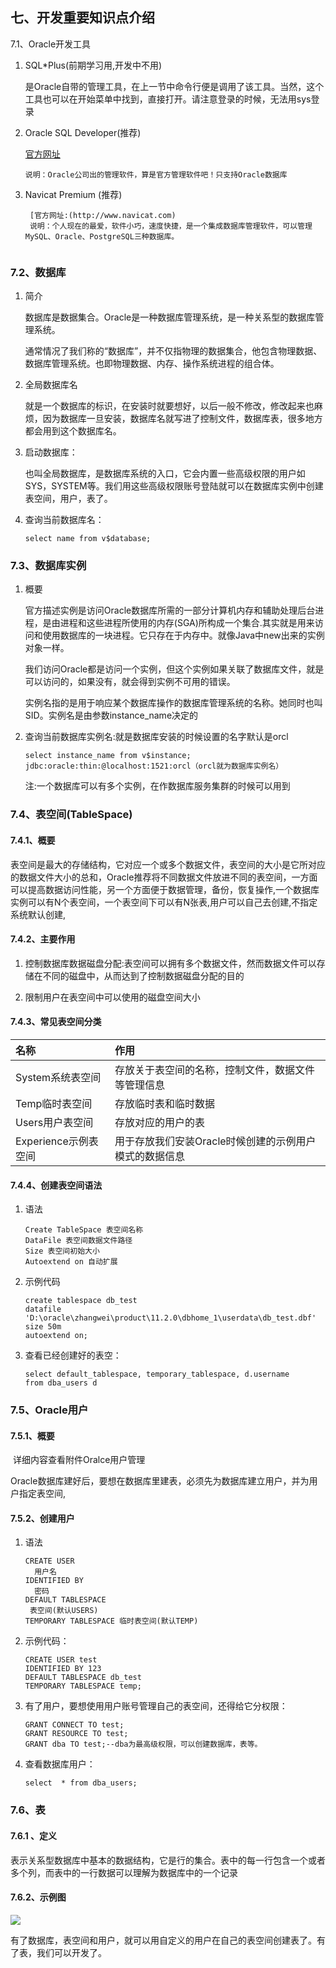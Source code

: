 ## 七、开发重要知识点介绍

7.1、Oracle开发工具

1. SQL\*Plus\(前期学习用,开发中不用\)

   是Oracle自带的管理工具，在上一节中命令行便是调用了该工具。当然，这个工具也可以在开始菜单中找到，直接打开。请注意登录的时候，无法用sys登录

2. Oracle SQL Developer\(推荐\)

   [官方网址](http://www.oracle.com/technology/software/products/sql/index.html)

   ```
   说明：Oracle公司出的管理软件，算是官方管理软件吧！只支持Oracle数据库
   ```

3. Navicat Premium \(推荐\)

   ```
    [官方网址:(http://www.navicat.com)
    说明：个人现在的最爱，软件小巧，速度快捷，是一个集成数据库管理软件，可以管理MySQL、Oracle、PostgreSQL三种数据库。
   ```

```

```

### 7.2、数据库

1. 简介

   数据库是数据集合。Oracle是一种数据库管理系统，是一种关系型的数据库管理系统。

   通常情况了我们称的“数据库”，并不仅指物理的数据集合，他包含物理数据、数据库管理系统。也即物理数据、内存、操作系统进程的组合体。

2. 全局数据库名

   就是一个数据库的标识，在安装时就要想好，以后一般不修改，修改起来也麻烦，因为数据库一旦安装，数据库名就写进了控制文件，数据库表，很多地方都会用到这个数据库名。

3. 启动数据库：

   也叫全局数据库，是数据库系统的入口，它会内置一些高级权限的用户如SYS，SYSTEM等。我们用这些高级权限账号登陆就可以在数据库实例中创建表空间，用户，表了。

4. 查询当前数据库名：

   ```
   select name from v$database;
   ```

### 7.3、数据库实例

1. 概要

   官方描述实例是访问Oracle数据库所需的一部分计算机内存和辅助处理后台进程，是由进程和这些进程所使用的内存\(SGA\)所构成一个集合.其实就是用来访问和使用数据库的一块进程。它只存在于内存中。就像Java中new出来的实例对象一样。

   我们访问Oracle都是访问一个实例，但这个实例如果关联了数据库文件，就是可以访问的，如果没有，就会得到实例不可用的错误。

   实例名指的是用于响应某个数据库操作的数据库管理系统的名称。她同时也叫SID。实例名是由参数instance\_name决定的

2. 查询当前数据库实例名:就是数据库安装的时候设置的名字默认是orcl

   ```
   select instance_name from v$instance;
   jdbc:oracle:thin:@localhost:1521:orcl（orcl就为数据库实例名）
   ```

   注:一个数据库可以有多个实例，在作数据库服务集群的时候可以用到

### 7.4、表空间\(TableSpace\)

#### 7.4.1、概要

​ 表空间是最大的存储结构，它对应一个或多个数据文件，表空间的大小是它所对应的数据文件大小的总和，Oracle推荐将不同数据文件放进不同的表空间，一方面可以提高数据访问性能，另一个方面便于数据管理，备份，恢复操作,一个数据库实例可以有N个表空间，一个表空间下可以有N张表,用户可以自己去创建,不指定系统默认创建,

#### 7.4.2、主要作用

1. 控制数据库数据磁盘分配:表空间可以拥有多个数据文件，然而数据文件可以存储在不同的磁盘中，从而达到了控制数据磁盘分配的目的

2. 限制用户在表空间中可以使用的磁盘空间大小

#### 7.4.3、常见表空间分类

| 名称 | 作用 |
| :--- | :--- |
| System系统表空间 | 存放关于表空间的名称，控制文件，数据文件等管理信息 |
| Temp临时表空间 | 存放临时表和临时数据 |
| Users用户表空间 | 存放对应的用户的表 |
| Experience示例表空间 | 用于存放我们安装Oracle时候创建的示例用户模式的数据信息 |

#### 7.4.4、创建表空间语法

1. 语法

   ```
   Create TableSpace 表空间名称  
   DataFile 表空间数据文件路径  
   Size 表空间初始大小  
   Autoextend on 自动扩展
   ```

2. 示例代码

   ```
   create tablespace db_test  
   datafile 'D:\oracle\zhangwei\product\11.2.0\dbhome_1\userdata\db_test.dbf'  
   size 50m  
   autoextend on;
   ```

3. 查看已经创建好的表空：

   ```
   select default_tablespace, temporary_tablespace, d.username  
   from dba_users d
   ```

### 7.5、Oracle用户

#### 7.5.1、概要

​ 详细内容查看附件Oralce用户管理

​ Oracle数据库建好后，要想在数据库里建表，必须先为数据库建立用户，并为用户指定表空间,

#### 7.5.2、创建用户

1. 语法

   ```
   CREATE USER 
     用户名  
   IDENTIFIED BY 
     密码  
   DEFAULT TABLESPACE 
    表空间(默认USERS)  
   TEMPORARY TABLESPACE 临时表空间(默认TEMP)
   ```

2. 示例代码：

   ```
   CREATE USER test  
   IDENTIFIED BY 123  
   DEFAULT TABLESPACE db_test  
   TEMPORARY TABLESPACE temp;
   ```

3. 有了用户，要想使用用户账号管理自己的表空间，还得给它分权限：

   ```
   GRANT CONNECT TO test;  
   GRANT RESOURCE TO test;  
   GRANT dba TO test;--dba为最高级权限，可以创建数据库，表等。
   ```

4. 查看数据库用户：

   ```
   select  * from dba_users;
   ```

### 7.6、表

#### 7.6.1 、定义

​ 表示关系型数据库中基本的数据结构，它是行的集合。表中的每一行包含一个或者多个列，而表中的一行数据可以理解为数据库中的一个记录

#### 7.6.2、示例图

![](http://opzv089nq.bkt.clouddn.com/17-7-29/83631486.jpg)

有了数据库，表空间和用户，就可以用自定义的用户在自己的表空间创建表了。有了表，我们可以开发了。

